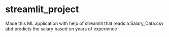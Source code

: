 # streamlit_project
Made this ML application with help of streamlit that reads a Salary_Data.csv abd predicts the salary based on years of experience
